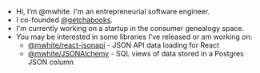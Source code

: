 - Hi, I’m @mwhite.  I'm an entrepreneurial software engineer.
- I co-founded [@getchabooks](http://github.com/getchabooks).  
- I'm currently working on a startup in the consumer genealogy space.
- You may be interested in some libraries I've released or am working on:
    - [@mwhite/react-jsonapi](http://github.com/mwhite/react-jsonapi) - JSON API data loading for React
    - [@mwhite/JSONAlchemy](http://github.com/mwhite/JSONAlchemy) - SQL views of data stored in a Postgres JSON column

<!---
mwhite/mwhite is a ✨ special ✨ repository because its `README.md` (this file) appears on your GitHub profile.
You can click the Preview link to take a look at your changes.
--->
